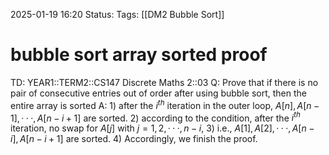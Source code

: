 2025-01-19 16:20
Status: 
Tags: [[DM2 Bubble Sort]]
# bubble sort array sorted proof

TD: YEAR1::TERM2::CS147 Discrete Maths 2::03
Q: Prove that if there is no pair of consecutive entries out of order after using bubble sort, then the entire array is sorted
A: 1) after the $i^{th}$ iteration in the outer loop, $A[n], A[n − 1], · · · , A[n − i + 1]$ are sorted.
2) according to the condition, after the $i^{th}$ iteration, no swap for $A[j]$ with $j = 1, 2, · · · , n − i$,
3) i.e., $A[1], A[2], · · · , A[n − i], A[n − i + 1]$ are sorted.
4) Accordingly, we finish the proof.
<!--ID: 1737305011182-->

